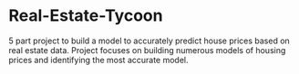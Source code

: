 # Real-Estate-Tycoon
5 part project to build a model to accurately predict house prices based on real estate data. Project focuses on building numerous models of housing prices and identifying the most accurate model.
